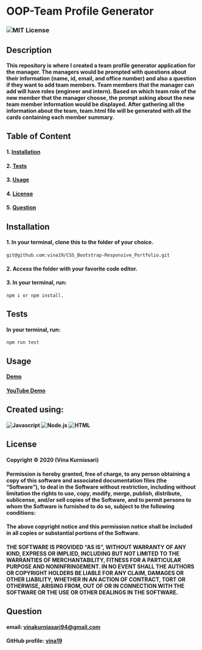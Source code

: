 # OOP-Team Profile Generator
### ![MIT License](https://img.shields.io/static/v1?label=License&message=MIT&color=yellow)
## Description
#### This repository is where I created a team profile generator application for the manager. The managers would be prompted with questions about their information (name, id, email, and office number) and also a question if they want to add team members. Team members that the manager can add will have roles (engineer and intern). Based on which team role of the new member that the manager choose, the prompt asking about the new team member information would be displayed. After gathering all the information about the team, team.html file will be generated with all the cards containing each member summary.

## Table of Content
#### 1. [Installation](##Installation)
#### 2. [Tests](##Tests)
#### 3. [Usage](##Usage)
#### 4. [License](##License)
#### 5. [Question](##Question)

## Installation
#### 1. In your terminal, clone this to the folder of your choice.

    git@github.com:vina19/CSS_Bootstrap-Responsive_Portfolio.git

#### 2. Access the folder with your favorite code editor.
#### 3. In your terminal, run:
    
    npm i or npm install.

## Tests
#### In your terminal, run:

    npm run test

## Usage
#### [Demo]()
#### [YouTube Demo]()

## Created using:
####  ![Javascript](https://img.shields.io/static/v1?label=JavaScript&message=ES6&color=blue) ![Node.js](https://img.shields.io/static/v1?label=Node.js&message=6.14.8&color=green) ![HTML](https://img.shields.io/static/v1?label=HTML&message=HTML5&color=orange)

## License
#### Copyright © 2020 (Vina Kurniasari)

#### Permission is hereby granted, free of charge, to any person obtaining a copy of this software and associated documentation files (the “Software”), to deal in the Software without restriction, including without limitation the rights to use, copy, modify, merge, publish, distribute, sublicense, and/or sell copies of the Software, and to permit persons to whom the Software is furnished to do so, subject to the following conditions:

#### The above copyright notice and this permission notice shall be included in all copies or substantial portions of the Software.

#### THE SOFTWARE IS PROVIDED “AS IS”, WITHOUT WARRANTY OF ANY KIND, EXPRESS OR IMPLIED, INCLUDING BUT NOT LIMITED TO THE WARRANTIES OF MERCHANTABILITY, FITNESS FOR A PARTICULAR PURPOSE AND NONINFRINGEMENT. IN NO EVENT SHALL THE AUTHORS OR COPYRIGHT HOLDERS BE LIABLE FOR ANY CLAIM, DAMAGES OR OTHER LIABILITY, WHETHER IN AN ACTION OF CONTRACT, TORT OR OTHERWISE, ARISING FROM, OUT OF OR IN CONNECTION WITH THE SOFTWARE OR THE USE OR OTHER DEALINGS IN THE SOFTWARE.

## Question
#### email: vinakurniasari94@gmail.com
#### GitHub profile: [vina19](https://github.com/vina19)